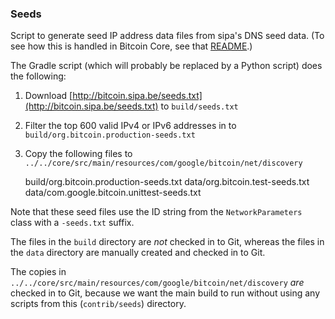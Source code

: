 ### Seeds ###

Script to generate seed IP address data files from sipa's DNS seed data. (To see how this is handled in Bitcoin Core, see that [README](https://github.com/bitcoin/bitcoin/tree/master/contrib/seeds).)

The Gradle script (which will probably be replaced by a Python script) does the following:

1. Download [http://bitcoin.sipa.be/seeds.txt](http://bitcoin.sipa.be/seeds.txt) to ```build/seeds.txt```
1. Filter the top 600 valid IPv4 or IPv6 addresses in to ```build/org.bitcoin.production-seeds.txt```
1. Copy the following files to ```../../core/src/main/resources/com/google/bitcoin/net/discovery```

    build/org.bitcoin.production-seeds.txt
    data/org.bitcoin.test-seeds.txt
    data/com.google.bitcoin.unittest-seeds.txt

Note that these seed files use the ID string from the ```NetworkParameters``` class with a ```-seeds.txt``` suffix.

The files in the ```build``` directory are *not* checked in to Git, whereas the files in the ```data``` directory are manually created and checked in to Git.

The copies in ```../../core/src/main/resources/com/google/bitcoin/net/discovery``` *are* checked in to Git, because we want the main build to run without using any scripts from this (```contrib/seeds```) directory.


